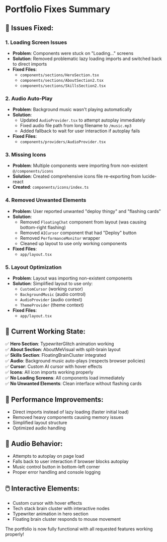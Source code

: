 # Portfolio Fixes Summary

## 🔧 Issues Fixed:

### 1. **Loading Screen Issues**
- **Problem**: Components were stuck on "Loading..." screens
- **Solution**: Removed problematic lazy loading imports and switched back to direct imports
- **Fixed Files**:
  - `components/sections/HeroSection.tsx`
  - `components/sections/AboutSection2.tsx`
  - `components/sections/SkillsSection2.tsx`

### 2. **Audio Auto-Play**
- **Problem**: Background music wasn't playing automatically
- **Solution**: 
  - Updated `AudioProvider.tsx` to attempt autoplay immediately
  - Fixed audio file path from long filename to `/music.mp3`
  - Added fallback to wait for user interaction if autoplay fails
- **Fixed Files**:
  - `components/providers/AudioProvider.tsx`

### 3. **Missing Icons**
- **Problem**: Multiple components were importing from non-existent `@/components/icons`
- **Solution**: Created comprehensive icons file re-exporting from lucide-react
- **Created**: `components/icons/index.ts`

### 4. **Removed Unwanted Elements**
- **Problem**: User reported unwanted "deploy thingy" and "flashing cards"
- **Solution**: 
  - Removed `FloatingChat` component from layout (was causing bottom-right flashing)
  - Removed `AICursor` component that had "Deploy" button
  - Removed `PerformanceMonitor` wrapper
  - Cleaned up layout to use only working components
- **Fixed Files**:
  - `app/layout.tsx`

### 5. **Layout Optimization**
- **Problem**: Layout was importing non-existent components
- **Solution**: Simplified layout to use only:
  - `CustomCursor` (working cursor)
  - `BackgroundMusic` (audio control)
  - `AudioProvider` (audio context)
  - `ThemeProvider` (theme context)
- **Fixed Files**:
  - `app/layout.tsx`

## 🎯 Current Working State:

✅ **Hero Section**: TypewriterGlitch animation working  
✅ **About Section**: AboutMeVisual with split-brain layout  
✅ **Skills Section**: FloatingBrainCluster integrated  
✅ **Audio**: Background music auto-plays (respects browser policies)  
✅ **Cursor**: Custom AI cursor with hover effects  
✅ **Icons**: All icon imports working properly  
✅ **No Loading Screens**: All components load immediately  
✅ **No Unwanted Elements**: Clean interface without flashing cards  

## 🚀 Performance Improvements:

- Direct imports instead of lazy loading (faster initial load)
- Removed heavy components causing memory issues
- Simplified layout structure
- Optimized audio handling

## 🎵 Audio Behavior:

- Attempts to autoplay on page load
- Falls back to user interaction if browser blocks autoplay
- Music control button in bottom-left corner
- Proper error handling and console logging

## 🖱️ Interactive Elements:

- Custom cursor with hover effects
- Tech stack brain cluster with interactive nodes
- Typewriter animation in hero section
- Floating brain cluster responds to mouse movement

The portfolio is now fully functional with all requested features working properly!
